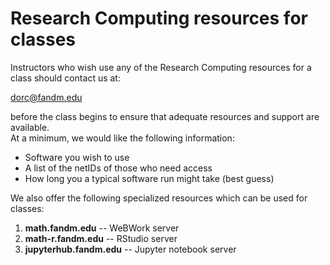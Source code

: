 # Research Computing resources for classes

Instructors who wish use any of the Research Computing resources for a class
should contact us at:

dorc@fandm.edu 

before the class begins to ensure that adequate resources and support are available.  
At a minimum, we would like the following information:  

- Software you wish to use
- A list of the netIDs of those who need access
- How long you a typical software run might take (best guess)

We also offer the following specialized resources which can be used for classes:

1. **math.fandm.edu** -- WeBWork server
2. **math-r.fandm.edu** -- RStudio server 
3. **jupyterhub.fandm.edu** -- Jupyter notebook server